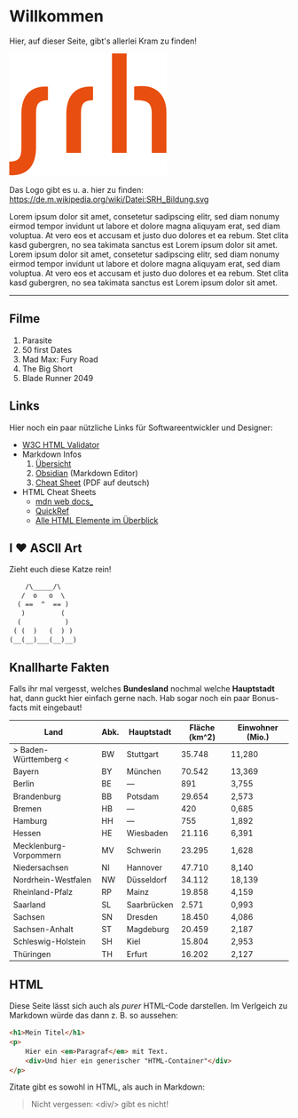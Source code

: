 # Willkommen

Hier, auf dieser Seite, gibt's allerlei Kram zu finden!

![SRH-Bildung Logo](srh.svg)

Das Logo gibt es u. a. hier zu finden:
https://de.m.wikipedia.org/wiki/Datei:SRH_Bildung.svg

Lorem ipsum dolor sit amet, consetetur sadipscing elitr, sed diam nonumy eirmod tempor invidunt ut labore et dolore magna aliquyam erat, sed diam voluptua. At vero eos et accusam et justo duo dolores et ea rebum. Stet clita kasd gubergren, no sea takimata sanctus est Lorem ipsum dolor sit amet. Lorem ipsum dolor sit amet, consetetur sadipscing elitr, sed diam nonumy eirmod tempor invidunt ut labore et dolore magna aliquyam erat, sed diam voluptua. At vero eos et accusam et justo duo dolores et ea rebum. Stet clita kasd gubergren, no sea takimata sanctus est Lorem ipsum dolor sit amet.
__________________________________________________________________________________

## Filme

1. Parasite
1. 50 first Dates
1. Mad Max: Fury Road
1. The Big Short
1. Blade Runner 2049


## Links

Hier noch ein paar nützliche Links für Softwareentwickler und Designer:

- [W3C HTML Validator](https://validator.w3.org/)
- Markdown Infos
    1. [Übersicht](https://markdown.de/)
    1. [Obsidian](https://obsidian.md/) (Markdown Editor)
    2. [Cheat Sheet](https://www.heise.de/downloads/18/1/1/6/7/1/0/3/Markdown-CheatSheet-Deutsch.pdf) (PDF auf deutsch)
- HTML Cheat Sheets
	- [mdn web docs_](https://developer.mozilla.org/de/docs/Learn_web_development/Howto/Solve_HTML_problems/Cheatsheet)
	- [QuickRef](https://quickref.me/html.html)
    - [Alle HTML Elemente im Überblick](https://wiki.selfhtml.org/wiki/HTML/Elemente)

## I ❤️ ASCII Art

Zieht euch diese Katze rein!

        /\_____/\
       /  o   o  \
      ( ==  ^  == )
       )         (
      (           )
     ( (  )   (  ) )
    (__(__)___(__)__)

## Knallharte Fakten

Falls ihr mal vergesst, welches **Bundesland** nochmal welche **Hauptstadt** hat,
dann guckt hier einfach gerne nach.
Hab sogar noch ein paar Bonus-facts mit eingebaut!

| Land                   | Abk. | Haupt­stadt  | Fläche (km^2) | Einwohner (Mio.) | 
| ---------------------- | ---- | ----------- | ------------- | ---------------- | 
| > Baden-Württemberg <  | BW   | Stuttgart   | 35.748        | 11,280           | 
| Bayern                 | BY   | München     | 70.542        | 13,369           | 
| Berlin                 | BE   | —           | 891           | 3,755            | 
| Brandenburg            | BB   | Potsdam     | 29.654        | 2,573            | 
| Bremen                 | HB   | —           | 420           | 0,685            | 
| Hamburg                | HH   | —           | 755           | 1,892            | 
| Hessen                 | HE   | Wiesbaden   | 21.116        | 6,391            | 
| Mecklenburg-Vorpommern | MV   | Schwerin    | 23.295        | 1,628            | 
| Niedersachsen          | NI   | Hannover    | 47.710        | 8,140            | 
| Nordrhein-Westfalen    | NW   | Düsseldorf  | 34.112        | 18,139           | 
| Rheinland-Pfalz        | RP   | Mainz       | 19.858        | 4,159            | 
| Saarland               | SL   | Saarbrücken | 2.571         | 0,993            | 
| Sachsen                | SN   | Dresden     | 18.450        | 4,086            | 
| Sachsen-Anhalt         | ST   | Magdeburg   | 20.459        | 2,187            | 
| Schleswig-Holstein     | SH   | Kiel        | 15.804        | 2,953            | 
| Thüringen              | TH   | Erfurt      | 16.202        | 2,127            | 

## HTML

Diese Seite lässt sich auch als _purer_ HTML-Code darstellen. Im Verlgeich zu Markdown würde das dann z. B. so aussehen:

```html
<h1>Mein Titel</h1>
<p>
    Hier ein <em>Paragraf</em> mit Text.
    <div>Und hier ein generischer "HTML-Container"</div>
</p>
```

Zitate gibt es sowohl in HTML, als auch in Markdown:

> Nicht vergessen: \<div/> gibt es nicht!
